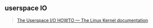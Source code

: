 ## userspace IO
> [The Userspace I/O HOWTO — The Linux Kernel documentation](https://www.kernel.org/doc/html/v4.14/driver-api/uio-howto.html)



